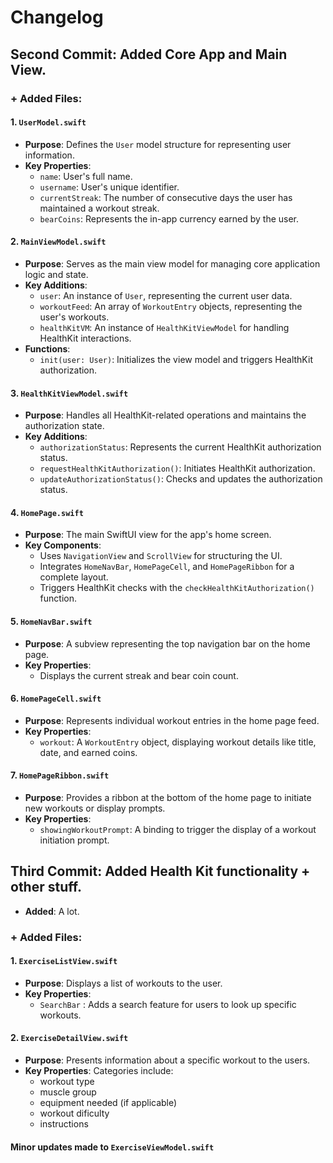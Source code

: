 # Changelog

## Second Commit: Added Core App and Main View.

### + Added Files:

#### 1. `UserModel.swift`
- **Purpose**: Defines the `User` model structure for representing user information.
- **Key Properties**:
  - `name`: User's full name.
  - `username`: User's unique identifier.
  - `currentStreak`: The number of consecutive days the user has maintained a workout streak.
  - `bearCoins`: Represents the in-app currency earned by the user.

#### 2. `MainViewModel.swift`
- **Purpose**: Serves as the main view model for managing core application logic and state.
- **Key Additions**:
  - `user`: An instance of `User`, representing the current user data.
  - `workoutFeed`: An array of `WorkoutEntry` objects, representing the user's workouts.
  - `healthKitVM`: An instance of `HealthKitViewModel` for handling HealthKit interactions.
- **Functions**:
  - `init(user: User)`: Initializes the view model and triggers HealthKit authorization.

#### 3. `HealthKitViewModel.swift`
- **Purpose**: Handles all HealthKit-related operations and maintains the authorization state.
- **Key Additions**:
  - `authorizationStatus`: Represents the current HealthKit authorization status.
  - `requestHealthKitAuthorization()`: Initiates HealthKit authorization.
  - `updateAuthorizationStatus()`: Checks and updates the authorization status.

#### 4. `HomePage.swift`
- **Purpose**: The main SwiftUI view for the app's home screen.
- **Key Components**:
  - Uses `NavigationView` and `ScrollView` for structuring the UI.
  - Integrates `HomeNavBar`, `HomePageCell`, and `HomePageRibbon` for a complete layout.
  - Triggers HealthKit checks with the `checkHealthKitAuthorization()` function.

#### 5. `HomeNavBar.swift`
- **Purpose**: A subview representing the top navigation bar on the home page.
- **Key Properties**:
  - Displays the current streak and bear coin count.

#### 6. `HomePageCell.swift`
- **Purpose**: Represents individual workout entries in the home page feed.
- **Key Properties**:
  - `workout`: A `WorkoutEntry` object, displaying workout details like title, date, and earned coins.

#### 7. `HomePageRibbon.swift`
- **Purpose**: Provides a ribbon at the bottom of the home page to initiate new workouts or display prompts.
- **Key Properties**:
  - `showingWorkoutPrompt`: A binding to trigger the display of a workout initiation prompt.


## Third Commit: Added Health Kit functionality + other stuff.
- **Added**: A lot.

### + Added Files:
#### 1. `ExerciseListView.swift`
- **Purpose**: Displays a list of workouts to the user.
- **Key Properties**:
  - `SearchBar` : Adds a search feature for users to look up specific workouts.

#### 2. `ExerciseDetailView.swift`
- **Purpose**: Presents information about a specific workout to the users. 
- **Key Properties**:
  Categories include:
    - workout type
    - muscle group
    - equipment needed (if applicable)
    - workout dificulty
    - instructions
      
 #### Minor updates made to `ExerciseViewModel.swift` 
